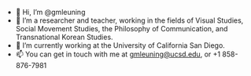 - 👋 Hi, I’m @gmleuning 
- 👀 I’m a researcher and teacher, working in the fields of Visual Studies, Social Movement Studies, the Philosophy of Communication, and Transnational Korean Studies.
- 🌱 I’m currently working at the University of California San Diego.
- 📫 You can get in touch with me at gmleuning@ucsd.edu, or +1 858-876-7981
 
<!---
gmleuning/gmleuning is a ✨ special ✨ repository because its `README.md` (this file) appears on your GitHub profile.
You can click the Preview link to take a look at your changes.
--->
